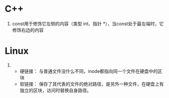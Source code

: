 # C++
1. const用于修饰它左侧的内容（类型 int、指针 *），当const处于最左端时，它修饰右边的内容
# Linux
1. - 硬链接： 与普通文件没什么不同，inode都指向同一个文件在硬盘中的区块
   - 软链接： 保存了其代表的文件的绝对路径，是另外一种文件，在硬盘上有独立的区块，访问时替换自身路径。

# 